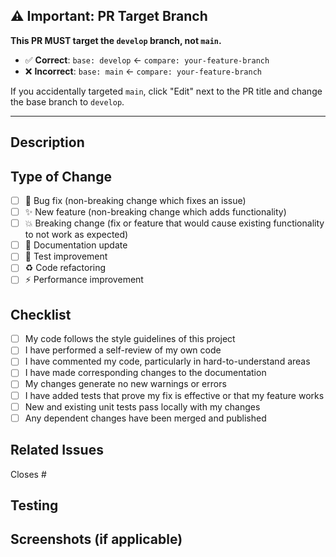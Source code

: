 ## ⚠️ Important: PR Target Branch

**This PR MUST target the `develop` branch, not `main`.**

- ✅ **Correct**: `base: develop` ← `compare: your-feature-branch`
- ❌ **Incorrect**: `base: main` ← `compare: your-feature-branch`

If you accidentally targeted `main`, click "Edit" next to the PR title and change the base branch to `develop`.

---

## Description

<!-- Describe your changes in detail -->

## Type of Change

- [ ] 🐛 Bug fix (non-breaking change which fixes an issue)
- [ ] ✨ New feature (non-breaking change which adds functionality)
- [ ] 💥 Breaking change (fix or feature that would cause existing functionality to not work as expected)
- [ ] 📝 Documentation update
- [ ] 🧪 Test improvement
- [ ] ♻️ Code refactoring
- [ ] ⚡️ Performance improvement

## Checklist

- [ ] My code follows the style guidelines of this project
- [ ] I have performed a self-review of my own code
- [ ] I have commented my code, particularly in hard-to-understand areas
- [ ] I have made corresponding changes to the documentation
- [ ] My changes generate no new warnings or errors
- [ ] I have added tests that prove my fix is effective or that my feature works
- [ ] New and existing unit tests pass locally with my changes
- [ ] Any dependent changes have been merged and published

## Related Issues

<!-- Link to related issues using #issue-number -->

Closes #

## Testing

<!-- Describe the tests you ran and how to reproduce them -->

## Screenshots (if applicable)

<!-- Add screenshots to help explain your changes -->
